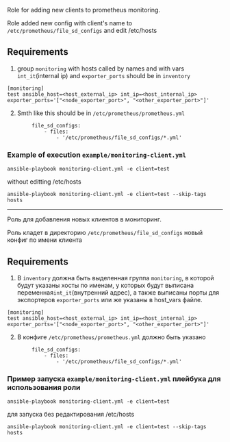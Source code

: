 Role for adding new clients to prometheus monitoring.

Role added new config with client's name to ```/etc/prometheus/file_sd_configs``` and edit /etc/hosts

Requirements
------------

1) group ```monitoring``` with hosts called by names and with vars ```int_it```(internal ip) and ``` exporter_ports ``` should be  in ```inventory```
```
[monitoring]
test ansible_host=<host_external_ip> int_ip=<host_internal_ip> exporter_ports='["<node_exporter_port>", "<other_exporter_port>"]'
```

2) Smth like this  should be in ```/etc/prometheus/prometheus.yml```
```
        file_sd_configs:
            - files:
                - '/etc/prometheus/file_sd_configs/*.yml'
```

### Example of execution ```example/monitoring-client.yml```

```
ansible-playbook monitoring-client.yml -e client=test
```

without editting /etc/hosts

```
ansible-playbook monitoring-client.yml -e client=test --skip-tags hosts
```

------------

Роль для добавления новых клиентов в мониторинг.

Роль кладет в директорию ```/etc/prometheus/file_sd_configs``` новый конфиг по имени клиента

Requirements
------------
1) В ```inventory``` должна быть выделенная группа ```monitoring```, в которой будут указаны хосты по именам, у которых будут выписана переменная```int_it```(внутренний адрес), а также выписаны порты для экспортеров ``` exporter_ports ``` или же указаны в host_vars файле.
```
[monitoring]
test ansible_host=<host_external_ip> int_ip=<host_internal_ip> exporter_ports='["<node_exporter_port>", "<other_exporter_port>"]'
```

2) В конфиге ```/etc/prometheus/prometheus.yml``` должно быть указано
```
        file_sd_configs:
            - files:
                - '/etc/prometheus/file_sd_configs/*.yml'
```

### Пример запуска ```example/monitoring-client.yml``` плейбука для использования роли

```
ansible-playbook monitoring-client.yml -e client=test
```

для запуска без редактирования /etc/hosts

```
ansible-playbook monitoring-client.yml -e client=test --skip-tags hosts
```